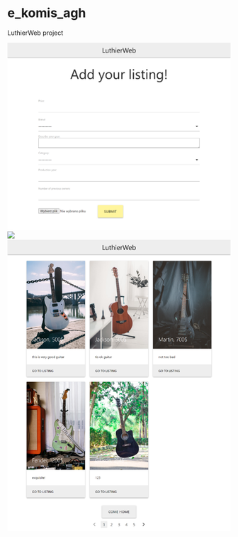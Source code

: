 # e_komis_agh

LuthierWeb project

![](127.0.0.1_8000_add_listing_.png)
![](127.0.0.1_8000_listing_page_1.png)
![](127.0.0.1_8000_listings_.png)
